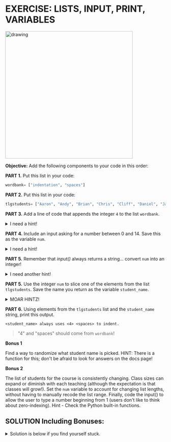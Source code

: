 # EXERCISE: LISTS, INPUT, PRINT, VARIABLES

<img src="https://i.redd.it/wk843smkri441.jpg" alt="drawing" width="400"/>

**Objective:** Add the following components to your code in this order:

**PART 1.** Put this list in your code:   

```python
wordbank= ["indentation", "spaces"] 
```

**PART 2.** Put this list in your code:   

```python
tlgstudents= ["Aaron", "Andy", "Brian", "Chris", "Cliff", "Daniel", "Jacob", "John", "Joe", "Lucas", "Phil", "Magnus", "Samuel", "Zachary"]
```
    
**PART 3.** Add a line of code that appends the integer `4` to the list `wordbank`.

<details>
<summary>I need a hint!</summary>
<br>
    
    wordbank.append(4)
</details>

**PART 4.** Include an input asking for a number between 0 and 14. Save this as the variable `num`.

<details>
<summary>I need a hint!</summary>
<br>
    
    num= input("Pick a student number!")
</details>

**PART 5.** Remember that *input()* always returns a string... convert `num` into an integer!

<details>
<summary>I need another hint!</summary>
<br>
    
    num= int(input("Pick a student number!"))
</details>

**PART 5.** Use the integer `num` to slice one of the elements from the list `tlgstudents`. Save the name you return as the variable `student_name`.

<details>
<summary>MOAR HINTZ!</summary>
<br>
    
    choice= int(input("Pick a student number!"))
    student_name= tlgstudents[choice]
</details>

**PART 6.** Using elements from the `tlgstudents` list and the `student_name` string, print this output.

```
<student_name> always uses <4> <spaces> to indent.
```
> "4" and "spaces" should come from `wordbank`!

**Bonus 1** 

Find a way to randomize what student name is picked. 
HINT: There is a function for this; don't be afraid to look for answers on the docs page!


**Bonus 2**

The list of students for the course is consistently changing. Class sizes can expand or diminish with each teaching (although the expectation is that classes will grow!). Set the `num` variable to account for changing list lengths, without having to manually recode the list range. Finally, code the input() to allow the user to type a number beginning from 1 (users don't like to think about zero-indexing). Hint - Check the Python built-in functions.



## SOLUTION Including Bonuses:

<details>
<summary>Solution is below if you find yourself stuck.</summary>
<br>
  
```python
#!/usr/bin/env python3
""" Alta3 Research | TPatrick
    Lists Challenge """

# import random module
import random

def main():
    
    # enter variable data
    wordbank = ["indentation", "spaces"]
    tlgstudents= ["Aaron", "Andy", "Brian",
                  "Chris", "Cliff", "Daniel",
                  "jacob", "John", "Joe",
                  "Lucas", "Phil", "Magnus",
                  "Samuel", "Zachary"]

    # print the tlg list as shown above. This helps to compare differences later implemented.
    print(tlgstudents)
    
    # append the integer 4 to the wordbank list and then print the new list
    wordbank.append(4)
    print(wordbank)
    
    # for Bonus 2. Student name printed out below is related to input from user.
    num = int(input(f"Enter a student number between 1 and {len(tlgstudents)} --> "))-1
    name = tlgstudents[num]
    
    
    print(f"Your unfortunate victim is {name}!")
    # print here is pulling variable data from wordbank list as well as 'name' set above
    print(f"{name} always uses {wordbank[2]} {wordbank[1]} to indent.")
    
    # for Bonus 1, from the random library, .choice is used to pick a random student name and printed out
    name = random.choice(tlgstudents)
    print(f"{name}")

if __name__ == "__main__":
    main()
```
</details>
